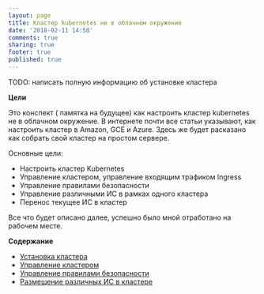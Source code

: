 ```yaml
---
layout: page
title: Кластер kubernetes не в облачном окружение
date: '2018-02-11 14:58'
comments: true
sharing: true
footer: true
published: true
---
```


<!--more-->

TODO: написать полную информацию об установке кластера

**Цели**

Это конспект ( памятка на будущее) как настроить кластер kubernetes не в облачном окружение. В интернете почти все статьи указывают, как настроить 
кластер в Amazon, GCE и Azure. Здесь же будет расказано как собрать свой кластер на простом сервере.

Основные цели:
* Настроить кластер Kubernetes
* Управление кластером, управление входящим трафиком Ingress
* Управление правилами безопасности
* Управление различными ИС в рамках одного кластера 
* Перенос текущее ИС в кластер

Все что будет описано далее, успешно было мной отработано на рабочем месте.

**Содержание**

* [Установка кластера]({{root_url}}/k8s/part1/)
* [Управление кластером]({{root_url}}/k8s/part2/)
* [Управление правилами безопасности]({{root_url}}/k8s/part3/)
* [Размещение различных ИС в кластере]({{root_url}}/k8s/part4/)
